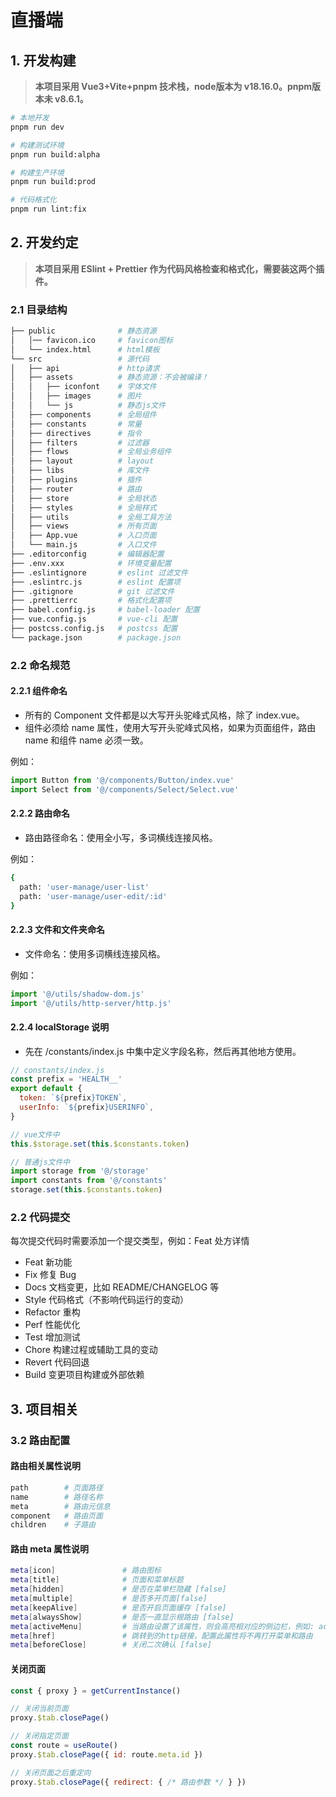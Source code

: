 # 直播端

## 1. 开发构建

> **本项目采用 Vue3+Vite+pnpm 技术栈，node版本为 v18.16.0。pnpm版本未 v8.6.1。**

```bash
# 本地开发
pnpm run dev

# 构建测试环境
pnpm run build:alpha

# 构建生产环境
pnpm run build:prod

# 代码格式化
pnpm run lint:fix
```

## 2. 开发约定

> **本项目采用 ESlint + Prettier 作为代码风格检查和格式化，需要装这两个插件。**

### 2.1 目录结构

```bash
├── public              # 静态资源
│   │── favicon.ico     # favicon图标
│   └── index.html      # html模板
└── src                 # 源代码
│   ├── api             # http请求
│   ├── assets          # 静态资源：不会被编译！
│   │   ├── iconfont    # 字体文件
│   │   ├── images      # 图片
│   │   └── js          # 静态js文件
│   ├── components      # 全局组件
│   ├── constants       # 常量
│   ├── directives      # 指令
│   ├── filters         # 过滤器
│   ├── flows           # 全局业务组件
│   ├── layout          # layout
│   ├── libs            # 库文件
│   ├── plugins         # 插件
│   ├── router          # 路由
│   ├── store           # 全局状态
│   ├── styles          # 全局样式
│   ├── utils           # 全局工具方法
│   ├── views           # 所有页面
│   ├── App.vue         # 入口页面
│   └── main.js         # 入口文件
├── .editorconfig       # 编辑器配置
├── .env.xxx            # 环境变量配置
├── .eslintignore       # eslint 过滤文件
├── .eslintrc.js        # eslint 配置项
├── .gitignore          # git 过滤文件
├── .prettierrc         # 格式化配置项
├── babel.config.js     # babel-loader 配置
├── vue.config.js       # vue-cli 配置
├── postcss.config.js   # postcss 配置
└── package.json        # package.json
```

### 2.2 命名规范

#### 2.2.1 组件命名

- 所有的 Component 文件都是以大写开头驼峰式风格，除了 index.vue。
- 组件必须给 name 属性，使用大写开头驼峰式风格，如果为页面组件，路由 name 和组件 name 必须一致。

例如：

```js
import Button from '@/components/Button/index.vue'
import Select from '@/components/Select/Select.vue'
```

#### 2.2.2 路由命名

- 路由路径命名：使用全小写，多词横线连接风格。

例如：

```bash
{
  path: 'user-manage/user-list'
  path: 'user-manage/user-edit/:id'
}
```

#### 2.2.3 文件和文件夹命名

- 文件命名：使用多词横线连接风格。

例如：

```js
import '@/utils/shadow-dom.js'
import '@/utils/http-server/http.js'
```

#### 2.2.4 localStorage 说明

- 先在 /constants/index.js 中集中定义字段名称，然后再其他地方使用。

```js
// constants/index.js
const prefix = 'HEALTH__'
export default {
  token: `${prefix}TOKEN`,
  userInfo: `${prefix}USERINFO`,
}

// vue文件中
this.$storage.set(this.$constants.token)

// 普通js文件中
import storage from '@/storage'
import constants from '@/constants'
storage.set(this.$constants.token)
```

### 2.2 代码提交

每次提交代码时需要添加一个提交类型，例如：Feat 处方详情

- Feat 新功能
- Fix 修复 Bug
- Docs 文档变更，比如 README/CHANGELOG 等
- Style 代码格式（不影响代码运行的变动）
- Refactor 重构
- Perf 性能优化
- Test 增加测试
- Chore 构建过程或辅助工具的变动
- Revert 代码回退
- Build 变更项目构建或外部依赖

## 3. 项目相关

### 3.2 路由配置

#### 路由相关属性说明

```bash
path        # 页面路径
name        # 路径名称
meta        # 路由元信息
component   # 路由页面
children    # 子路由
```

#### 路由 meta 属性说明

```bash
meta[icon]               # 路由图标
meta[title]              # 页面和菜单标题
meta[hidden]             # 是否在菜单栏隐藏 [false]
meta[multiple]           # 是否多开页面[false]
meta[keepAlive]          # 是否开启页面缓存 [false]
meta[alwaysShow]         # 是否一直显示根路由 [false]
meta[activeMenu]         # 当路由设置了该属性，则会高亮相对应的侧边栏，例如: activeMenu: 'UserList'
meta[href]               # 跳转到的http链接，配置此属性将不再打开菜单和路由
meta[beforeClose]        # 关闭二次确认 [false]
```

#### 关闭页面

```js
const { proxy } = getCurrentInstance()

// 关闭当前页面
proxy.$tab.closePage()

// 关闭指定页面
const route = useRoute()
proxy.$tab.closePage({ id: route.meta.id })

// 关闭页面之后重定向
proxy.$tab.closePage({ redirect: { /* 路由参数 */ } })
```
